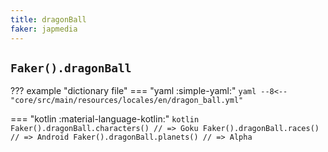 ```yaml
---
title: dragonBall
faker: japmedia
---
```


## `Faker().dragonBall`

??? example "dictionary file"
    === "yaml :simple-yaml:"
        ```yaml
        --8<-- "core/src/main/resources/locales/en/dragon_ball.yml"
        ```

=== "kotlin :material-language-kotlin:"
    ```kotlin
    Faker().dragonBall.characters() // => Goku
    Faker().dragonBall.races() // => Android
    Faker().dragonBall.planets() // => Alpha
    ```
